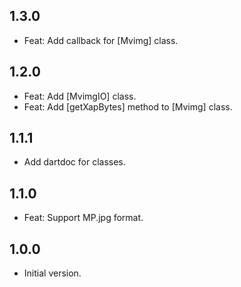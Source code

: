 ## 1.3.0

- Feat: Add callback for [Mvimg] class.

## 1.2.0

- Feat: Add [MvimgIO] class.
- Feat: Add [getXapBytes] method to [Mvimg] class.

## 1.1.1

- Add dartdoc for classes.

## 1.1.0

- Feat: Support MP.jpg format.

## 1.0.0

- Initial version.
